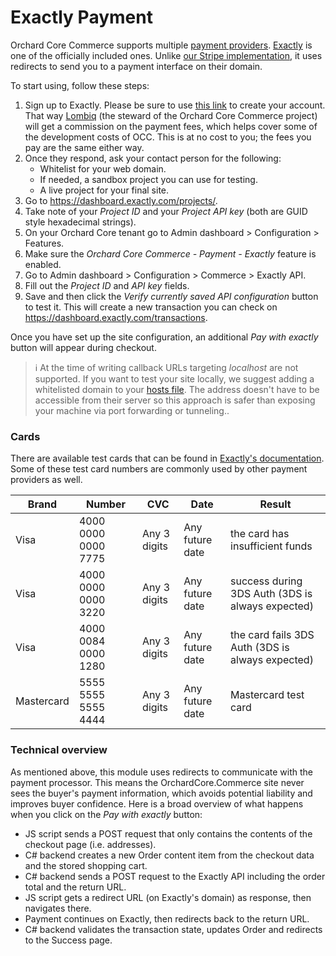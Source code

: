 # Exactly Payment

Orchard Core Commerce supports multiple [payment providers](payment-providers.md). [Exactly](https://exactly.com/) is one of the officially included ones. Unlike [our Stripe implementation](stripe-payment.md), it uses redirects to send you to a payment interface on their domain.

To start using, follow these steps:
1. Sign up to Exactly. Please be sure to use [this link](https://application.exactly.com/?utm_source=partner&utm_medium=kirill&utm_campaign=LOMBIQ) to create your account. That way [Lombiq](https://lombiq.com) (the steward of the Orchard Core Commerce project) will get a commission on the payment fees, which helps cover some of the development costs of OCC. This is at no cost to you; the fees you pay are the same either way.
2. Once they respond, ask your contact person for the following:
   - Whitelist for your web domain.
   - If needed, a sandbox project you can use for testing.
   - A live project for your final site.
3. Go to <https://dashboard.exactly.com/projects/>.
4. Take note of your _Project ID_ and your _Project API key_ (both are GUID style hexadecimal strings).
5. On your Orchard Core tenant go to Admin dashboard > Configuration > Features. 
6. Make sure the _Orchard Core Commerce - Payment - Exactly_ feature is enabled.
7. Go to Admin dashboard > Configuration > Commerce > Exactly API.
8. Fill out the _Project ID_ and _API key_ fields.
9. Save and then click the _Verify currently saved API configuration_ button to test it. This will create a new transaction you can check on <https://dashboard.exactly.com/transactions>.

Once you have set up the site configuration, an additional _Pay with exactly_ button will appear during checkout.

> ℹ At the time of writing callback URLs targeting _localhost_ are not supported. If you want to test your site locally, we suggest adding a whitelisted domain to your [hosts file](https://en.wikipedia.org/wiki/Hosts_(file)). The address doesn't have to be accessible from their server so this approach is safer than exposing your machine via port forwarding or tunneling..

### Cards

There are available test cards that can be found in [Exactly's documentation](https://exactly.com/docs/api#tag/Transactions/operation/createTransaction). Some of these test card numbers are commonly used by other payment providers as well.

| Brand      | Number              | CVC          | Date            | Result                                           |
|------------|---------------------|--------------|-----------------|--------------------------------------------------|
| Visa       | 4000 0000 0000 7775 | Any 3 digits | Any future date | the card has insufficient funds                  |
| Visa       | 4000 0000 0000 3220 | Any 3 digits | Any future date | success during 3DS Auth (3DS is always expected) |
| Visa       | 4000 0084 0000 1280 | Any 3 digits | Any future date | the card fails 3DS Auth (3DS is always expected) |
| Mastercard | 5555 5555 5555 4444 | Any 3 digits | Any future date | Mastercard test card                             |

### Technical overview

As mentioned above, this module uses redirects to communicate with the payment processor. This means the OrchardCore.Commerce site never sees the buyer's payment information, which avoids potential liability and improves buyer confidence. Here is a broad overview of what happens when you click on the _Pay with exactly_ button:
- JS script sends a POST request that only contains the contents of the checkout page (i.e. addresses).
- C# backend creates a new Order content item from the checkout data and the stored shopping cart.
- C# backend sends a POST request to the Exactly API including the order total and the return URL.
- JS script gets a redirect URL (on Exactly's domain) as response, then navigates there.
- Payment continues on Exactly, then redirects back to the return URL.
- C# backend validates the transaction state, updates Order and redirects to the Success page.
